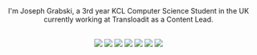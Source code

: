<div align="center">
I'm Joseph Grabski, a 3rd year KCL Computer Science Student in the UK currently working at Transloadit as a Content Lead.
</div>

<br>

<p>
<div align="center">
  <img src="https://img.shields.io/badge/-HTML-f06529?style=for-the-badge&logo=html5&logoColor=f06529&labelColor=282828">
  <img src="https://img.shields.io/badge/-CSS-edb626?style=for-the-badge&logo=css3&logoColor=edb626&labelColor=282828">
  <img src="https://img.shields.io/badge/-TypeScript-3178C6?style=for-the-badge&logo=typescript&logoColor=3178C6&labelColor=282828">
 <img src="https://img.shields.io/badge/-Csharp-9b4993?style=for-the-badge&logo=csharp&logoColor=9b4993&labelColor=282828">
  <img src="https://img.shields.io/badge/-Python-ffe873?style=for-the-badge&logo=python&logoColor=ffe873&labelColor=282828">
  <img src="https://img.shields.io/badge/-Svelte-ff3e00?style=for-the-badge&logo=svelte&logoColor=ff3e00&labelColor=282828">
  <img src="https://img.shields.io/badge/-Flutter-2196f3?style=for-the-badge&logo=flutter&logoColor=2196f3&labelColor=282828">
</div>
</p>

